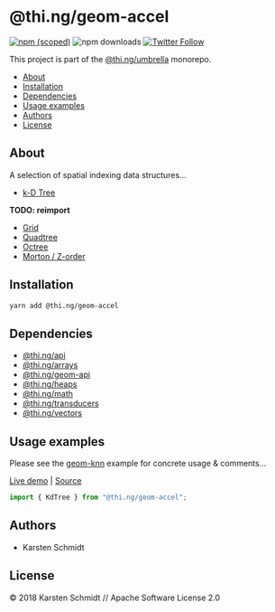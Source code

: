 # @thi.ng/geom-accel

[![npm (scoped)](https://img.shields.io/npm/v/@thi.ng/geom-accel.svg)](https://www.npmjs.com/package/@thi.ng/geom-accel)
![npm downloads](https://img.shields.io/npm/dm/@thi.ng/geom-accel.svg)
[![Twitter Follow](https://img.shields.io/twitter/follow/thing_umbrella.svg?style=flat-square&label=twitter)](https://twitter.com/thing_umbrella)

This project is part of the
[@thi.ng/umbrella](https://github.com/thi-ng/umbrella/) monorepo.

<!-- TOC depthFrom:2 depthTo:3 -->

- [About](#about)
- [Installation](#installation)
- [Dependencies](#dependencies)
- [Usage examples](#usage-examples)
- [Authors](#authors)
- [License](#license)

<!-- /TOC -->

## About

A selection of spatial indexing data structures...

- [k-D Tree](src/kdtree.ts)

**TODO: reimport**

- [Grid](src/grid.ts)
- [Quadtree](src/quadtree.ts)
- [Octree](src/octree.ts)
- [Morton / Z-order](src/morton.ts)

## Installation

```bash
yarn add @thi.ng/geom-accel
```

## Dependencies

- [@thi.ng/api](https://github.com/thi-ng/umbrella/tree/master/packages/api)
- [@thi.ng/arrays](https://github.com/thi-ng/umbrella/tree/master/packages/arrays)
- [@thi.ng/geom-api](https://github.com/thi-ng/umbrella/tree/master/packages/geom-api)
- [@thi.ng/heaps](https://github.com/thi-ng/umbrella/tree/master/packages/heaps)
- [@thi.ng/math](https://github.com/thi-ng/umbrella/tree/master/packages/math)
- [@thi.ng/transducers](https://github.com/thi-ng/umbrella/tree/master/packages/transducers)
- [@thi.ng/vectors](https://github.com/thi-ng/umbrella/tree/master/packages/vectors)

## Usage examples

Please see the
[geom-knn](https://github.com/thi-ng/umbrella/tree/master/examples/geom-knn)
example for concrete usage & comments...

[Live demo](https://demo.thi.ng/umbrella/geom-knn) |
[Source](https://github.com/thi-ng/umbrella/tree/master/examples/geom-knn)

```ts
import { KdTree } from "@thi.ng/geom-accel";
```

## Authors

- Karsten Schmidt

## License

&copy; 2018 Karsten Schmidt // Apache Software License 2.0

